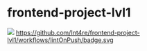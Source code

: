 # frontend-project-lvl1
<a href="https://codeclimate.com/github/Int4re/frontend-project-lvl1/maintainability"><img src="https://api.codeclimate.com/v1/badges/f7bf82e6fde1d31d5927/maintainability" /></a>
https://github.com/Int4re/frontend-project-lvl1/workflows/lintOnPush/badge.svg
